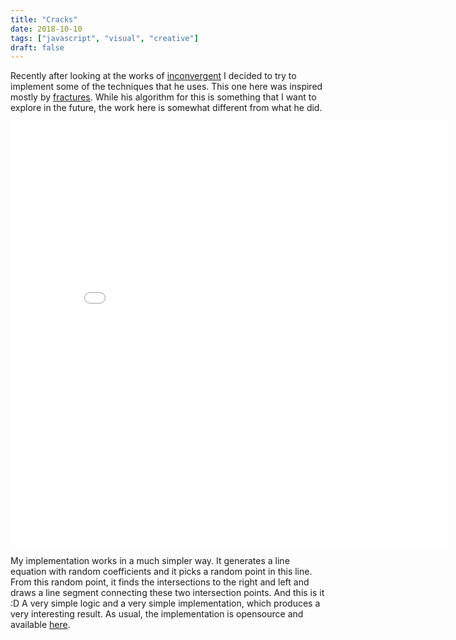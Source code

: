 ```yaml
---
title: "Cracks"
date: 2018-10-10
tags: ["javascript", "visual", "creative"]
draft: false
---
```


Recently after looking at the works of [inconvergent](https://inconvergent.net/generative/fractures/)
I decided to try to implement some of the techniques that he uses.
This one here was inspired mostly by [fractures](https://inconvergent.net/generative/fractures/).
While his algorithm for this is something that I want to explore in the future, the work
here is somewhat different from what he did.

<iframe src="{% static 'external/cracks/index.html' %}" width="700" height="680" frameBorder="0"></iframe>

My implementation works in a much simpler way. It generates a line equation with random coefficients
and it picks a random point in this line. From this random point, it finds the intersections to the
right and left and draws a line segment connecting these two intersection points. And this is it :D
A very simple logic and a very simple implementation, which produces a very interesting result.
As usual, the implementation is opensource and available [here](https://github.com/h3nnn4n/cracks).
